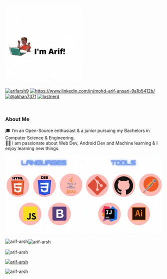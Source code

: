 <img  src = "https://github.com/Arif-arsh/Arif-arsh/blob/main/Assets/hello.gif" >
<p align="left">
<a href="https://twitter.com/arifarsh9" target="blank"><img align="center" src="https://raw.githubusercontent.com/rahuldkjain/github-profile-readme-generator/master/src/images/icons/Social/twitter.svg" alt="arifarsh9" height="30" width="40" /></a>
<a href="https://linkedin.com/in/https://www.linkedin.com/in/mohd-arif-ansari-9a1b5412b/" target="blank"><img align="center" src="https://raw.githubusercontent.com/rahuldkjain/github-profile-readme-generator/master/src/images/icons/Social/linked-in-alt.svg" alt="https://www.linkedin.com/in/mohd-arif-ansari-9a1b5412b/" height="30" width="40" /></a>
<a href="https://medium.com/@akhan7371" target="blank"><img align="center" src="https://raw.githubusercontent.com/rahuldkjain/github-profile-readme-generator/master/src/images/icons/Social/medium.svg" alt="@akhan7371" height="30" width="40" /></a>
<a href="https://www.leetcode.com/lostnerd" target="blank"><img align="center" src="https://raw.githubusercontent.com/rahuldkjain/github-profile-readme-generator/master/src/images/icons/Social/leet-code.svg" alt="lostnerd" height="30" width="40" /></a>
</p><br>
<h3 align="left">About Me</h3>
<p align="left">
🎓 I’m an Open-Source enthusiast & a junior pursuing my Bachelors in Computer Science & Engineering.<br>
👨‍💻 I am passionate about Web Dev, Android Dev and Machine learning & I enjoy learning new things.<br></p>
<img src = "https://github.com/Arif-arsh/Arif-arsh/blob/main/Assets/languages.gif">
<img src = "https://github.com/Arif-arsh/Arif-arsh/blob/main/Assets/tools.gif">
<p><img align = "left" src="https://github-readme-stats.vercel.app/api/top-langs?username=arif-arsh&show_icons=true&locale=en&layout=compact" alt="arif-arsh" /></p>

<p><img align = "center" src="https://github-readme-stats.vercel.app/api?username=arif-arsh&show_icons=true&locale=en" alt="arif-arsh" /></p>
<p><img align="center" src="https://github-readme-streak-stats.herokuapp.com/?user=arif-arsh&" alt="arif-arsh" /></p>
<p align="left"> <a href="https://github.com/ryo-ma/github-profile-trophy"><img src="https://github-profile-trophy.vercel.app/?username=arif-arsh" alt="arif-arsh" /></a> </p>
<p align="left"> <img src="https://komarev.com/ghpvc/?username=arif-arsh&label=Profile%20views&color=0e75b6&style=flat" alt="arif-arsh" /> </p>

